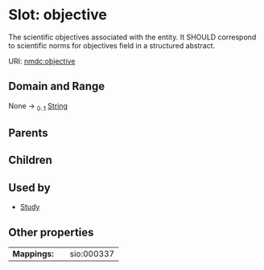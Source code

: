 
# Slot: objective


The scientific objectives associated with the entity. It SHOULD correspond to scientific norms for objectives field in a structured abstract.

URI: [nmdc:objective](https://microbiomedata/meta/objective)


## Domain and Range

None &#8594;  <sub>0..1</sub> [String](types/String.md)

## Parents


## Children


## Used by

 * [Study](Study.md)

## Other properties

|  |  |  |
| --- | --- | --- |
| **Mappings:** | | sio:000337 |

